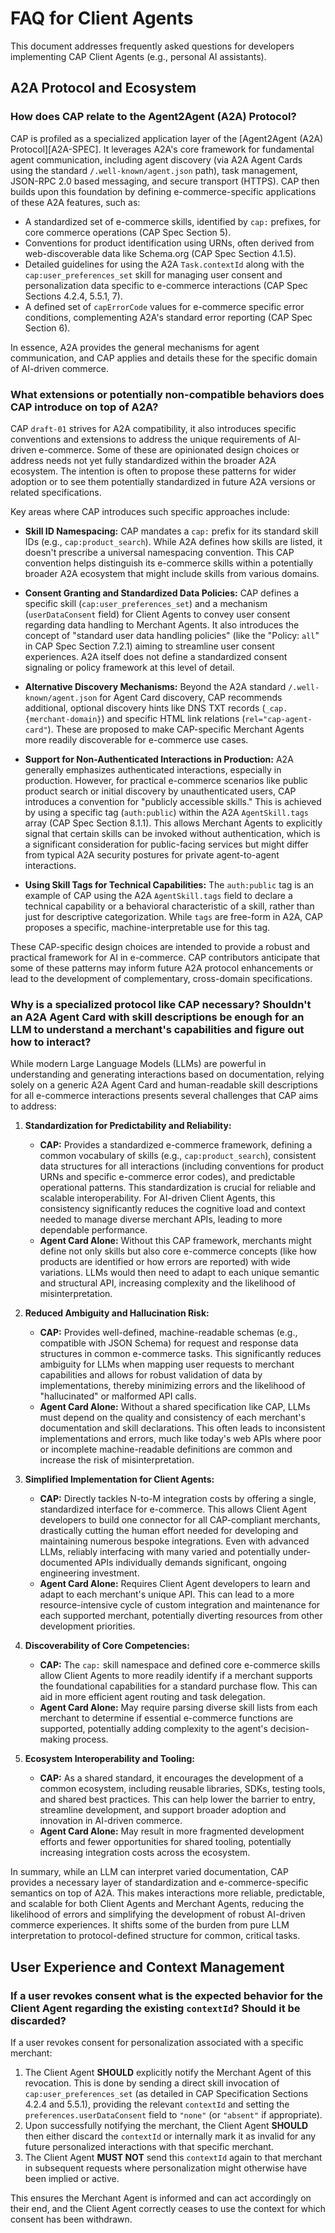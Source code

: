 # FAQ for Client Agents

This document addresses frequently asked questions for developers implementing CAP Client Agents (e.g., personal AI assistants).

## A2A Protocol and Ecosystem

### How does CAP relate to the Agent2Agent (A2A) Protocol?
CAP is profiled as a specialized application layer of the [Agent2Agent (A2A) Protocol][A2A-SPEC]. It leverages A2A's core framework for fundamental agent communication, including agent discovery (via A2A Agent Cards using the standard `/.well-known/agent.json` path), task management, JSON-RPC 2.0 based messaging, and secure transport (HTTPS). CAP then builds upon this foundation by defining e-commerce-specific applications of these A2A features, such as:

*   A standardized set of e-commerce skills, identified by `cap:` prefixes, for core commerce operations (CAP Spec Section 5).
*   Conventions for product identification using URNs, often derived from web-discoverable data like Schema.org (CAP Spec Section 4.1.5).
*   Detailed guidelines for using the A2A `Task.contextId` along with the `cap:user_preferences_set` skill for managing user consent and personalization data specific to e-commerce interactions (CAP Spec Sections 4.2.4, 5.5.1, 7).
*   A defined set of `capErrorCode` values for e-commerce specific error conditions, complementing A2A's standard error reporting (CAP Spec Section 6).

In essence, A2A provides the general mechanisms for agent communication, and CAP applies and details these for the specific domain of AI-driven commerce.

### What extensions or potentially non-compatible behaviors does CAP introduce on top of A2A?
CAP `draft-01` strives for A2A compatibility, it also introduces specific conventions and extensions to address the unique requirements of AI-driven e-commerce. Some of these are opinionated design choices or address needs not yet fully standardized within the broader A2A ecosystem. The intention is often to propose these patterns for wider adoption or to see them potentially standardized in future A2A versions or related specifications.

Key areas where CAP introduces such specific approaches include:

*   **Skill ID Namespacing:** CAP mandates a `cap:` prefix for its standard skill IDs (e.g., `cap:product_search`). While A2A defines how skills are listed, it doesn't prescribe a universal namespacing convention. This CAP convention helps distinguish its e-commerce skills within a potentially broader A2A ecosystem that might include skills from various domains.

*   **Consent Granting and Standardized Data Policies:** CAP defines a specific skill (`cap:user_preferences_set`) and a mechanism (`userDataConsent` field) for Client Agents to convey user consent regarding data handling to Merchant Agents. It also introduces the concept of "standard user data handling policies" (like the "Policy: `all`" in CAP Spec Section 7.2.1) aiming to streamline user consent experiences. A2A itself does not define a standardized consent signaling or policy framework at this level of detail.

*   **Alternative Discovery Mechanisms:** Beyond the A2A standard `/.well-known/agent.json` for Agent Card discovery, CAP recommends additional, optional discovery hints like DNS TXT records (`_cap.{merchant-domain}`) and specific HTML link relations (`rel="cap-agent-card"`). These are proposed to make CAP-specific Merchant Agents more readily discoverable for e-commerce use cases.

*   **Support for Non-Authenticated Interactions in Production:** A2A generally emphasizes authenticated interactions, especially in production. However, for practical e-commerce scenarios like public product search or initial discovery by unauthenticated users, CAP introduces a convention for "publicly accessible skills." This is achieved by using a specific tag (`auth:public`) within the A2A `AgentSkill.tags` array (CAP Spec Section 8.1.1). This allows Merchant Agents to explicitly signal that certain skills can be invoked without authentication, which is a significant consideration for public-facing services but might differ from typical A2A security postures for private agent-to-agent interactions.

*   **Using Skill Tags for Technical Capabilities:** The `auth:public` tag is an example of CAP using the A2A `AgentSkill.tags` field to declare a technical capability or a behavioral characteristic of a skill, rather than just for descriptive categorization. While `tags` are free-form in A2A, CAP proposes a specific, machine-interpretable use for this tag.

These CAP-specific design choices are intended to provide a robust and practical framework for AI in e-commerce. CAP contributors anticipate that some of these patterns may inform future A2A protocol enhancements or lead to the development of complementary, cross-domain specifications.

### Why is a specialized protocol like CAP necessary? Shouldn't an A2A Agent Card with skill descriptions be enough for an LLM to understand a merchant's capabilities and figure out how to interact?
While modern Large Language Models (LLMs) are powerful in understanding and generating interactions based on documentation, relying solely on a generic A2A Agent Card and human-readable skill descriptions for all e-commerce interactions presents several challenges that CAP aims to address:

1.  **Standardization for Predictability and Reliability:**
    *   **CAP:** Provides a standardized e-commerce framework, defining a common vocabulary of skills (e.g., `cap:product_search`), consistent data structures for all interactions (including conventions for product URNs and specific e-commerce error codes), and predictable operational patterns. This standardization is crucial for reliable and scalable interoperability. For AI-driven Client Agents, this consistency significantly reduces the cognitive load and context needed to manage diverse merchant APIs, leading to more dependable performance.
    *   **Agent Card Alone:** Without this CAP framework, merchants might define not only skills but also core e-commerce concepts (like how products are identified or how errors are reported) with wide variations. LLMs would then need to adapt to each unique semantic and structural API, increasing complexity and the likelihood of misinterpretation.

2.  **Reduced Ambiguity and Hallucination Risk:**
    *   **CAP:** Provides well-defined, machine-readable schemas (e.g., compatible with JSON Schema) for request and response data structures in common e-commerce tasks. This significantly reduces ambiguity for LLMs when mapping user requests to merchant capabilities and allows for robust validation of data by implementations, thereby minimizing errors and the likelihood of "hallucinated" or malformed API calls.
    *   **Agent Card Alone:** Without a shared specification like CAP, LLMs must depend on the quality and consistency of each merchant's documentation and skill declarations. This often leads to inconsistent implementations and errors, much like today's web APIs where poor or incomplete machine-readable definitions are common and increase the risk of misinterpretation.

3.  **Simplified Implementation for Client Agents:**
    *   **CAP:** Directly tackles N-to-M integration costs by offering a single, standardized interface for e-commerce. This allows Client Agent developers to build one connector for all CAP-compliant merchants, drastically cutting the human effort needed for developing and maintaining numerous bespoke integrations. Even with advanced LLMs, reliably interfacing with many varied and potentially under-documented APIs individually demands significant, ongoing engineering investment.
    *   **Agent Card Alone:** Requires Client Agent developers to learn and adapt to each merchant's unique API. This can lead to a more resource-intensive cycle of custom integration and maintenance for each supported merchant, potentially diverting resources from other development priorities.

4.  **Discoverability of Core Competencies:**
    *   **CAP:** The `cap:` skill namespace and defined core e-commerce skills allow Client Agents to more readily identify if a merchant supports the foundational capabilities for a standard purchase flow. This can aid in more efficient agent routing and task delegation.
    *   **Agent Card Alone:** May require parsing diverse skill lists from each merchant to determine if essential e-commerce functions are supported, potentially adding complexity to the agent's decision-making process.

5.  **Ecosystem Interoperability and Tooling:**
    *   **CAP:** As a shared standard, it encourages the development of a common ecosystem, including reusable libraries, SDKs, testing tools, and shared best practices. This can help lower the barrier to entry, streamline development, and support broader adoption and innovation in AI-driven commerce.
    *   **Agent Card Alone:** May result in more fragmented development efforts and fewer opportunities for shared tooling, potentially increasing integration costs across the ecosystem.

In summary, while an LLM can interpret varied documentation, CAP provides a necessary layer of standardization and e-commerce-specific semantics on top of A2A. This makes interactions more reliable, predictable, and scalable for both Client Agents and Merchant Agents, reducing the likelihood of errors and simplifying the development of robust AI-driven commerce experiences. It shifts some of the burden from pure LLM interpretation to protocol-defined structure for common, critical tasks.

## User Experience and Context Management

### If a user revokes consent what is the expected behavior for the Client Agent regarding the existing `contextId`? Should it be discarded?
If a user revokes consent for personalization associated with a specific merchant:

1.  The Client Agent **SHOULD** explicitly notify the Merchant Agent of this revocation. This is done by sending a direct skill invocation of `cap:user_preferences_set` (as detailed in CAP Specification Sections 4.2.4 and 5.5.1), providing the relevant `contextId` and setting the `preferences.userDataConsent` field to `"none"` (or `"absent"` if appropriate).
2.  Upon successfully notifying the merchant, the Client Agent **SHOULD** then either discard the `contextId` or internally mark it as invalid for any future personalized interactions with that specific merchant.
3.  The Client Agent **MUST NOT** send this `contextId` again to that merchant in subsequent requests where personalization might otherwise have been implied or active.

This ensures the Merchant Agent is informed and can act accordingly on their end, and the Client Agent correctly ceases to use the context for which consent has been withdrawn.
